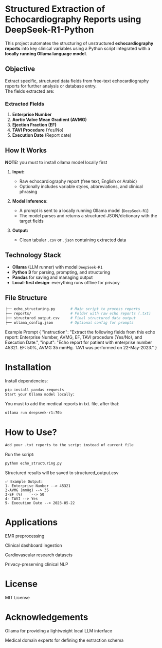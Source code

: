 # Structured Extraction of Echocardiography Reports using DeepSeek-R1-Python

This project automates the structuring of unstructured **echocardiography reports** into key clinical variables using a Python script integrated with a **locally running Ollama language model**.

##  Objective

Extract specific, structured data fields from free-text echocardiography reports for further analysis or database entry.  
The fields extracted are:

###  Extracted Fields

1. **Enterprise Number**  
2. **Aortic Valve Mean Gradient (AVMG)**  
3. **Ejection Fraction (EF)**  
4. **TAVI Procedure** (Yes/No)  
5. **Execution Date** (Report date)

##  How It Works

**NOTE:** you must to install ollama model locally first

1. **Input:**  
   - Raw echocardiography report (free text, English or Arabic)
   - Optionally includes variable styles, abbreviations, and clinical phrasing

2. **Model Inference:**  
   - A prompt is sent to a locally running Ollama model (`DeepSeek-R1`)
   - The model parses and returns a structured JSON/dictionary with the target fields

3. **Output:**  
   - Clean tabular `.csv` or `.json` containing extracted data

##  Technology Stack

- **Ollama** (LLM runner) with model `DeepSeek-R1`
- **Python 3** for parsing, prompting, and structuring
- **Pandas** for saving and managing output
- **Local-first design**: everything runs offline for privacy

##  File Structure

```bash
├── echo_structuring.py       # Main script to process reports
├── reports/                  # Folder with raw echo reports (.txt)
├── structured_output.csv     # Final structured data output
├── ollama_config.json        # Optional config for prompts
```
 Example Prompt
{
  "instruction": "Extract the following fields from this echo report: Enterprise Number, AVMG, EF, TAVI procedure (Yes/No), and Execution Date.",
  "input": "Echo report for patient with enterprise number 45321. EF: 50%, AVMG 35 mmHg. TAVI was performed on 22-May-2023."
}
# Installation
Install dependencies:

```bash
pip install pandas requests
Start your Ollama model locally:
```
You must to add the medical reports in txt. file, after that:
```bash
ollama run deepseek-r1:70b
```

# How to Use?
```bash
Add your .txt reports to the script instead of current file
```
Run the script:

```bash
python echo_structuring.py
```
Structured results will be saved to structured_output.csv
```
✅ Example Output:
1- Enterprise Number --> 45321
2-AVMG (mmHg) --> 35
3-EF (%)	--> 50
4- TAVI --> Yes
5- Execution Date --> 2023-05-22
```				

# Applications
EMR preprocessing

Clinical dashboard ingestion

Cardiovascular research datasets

Privacy-preserving clinical NLP

# License
MIT License

# Acknowledgements
Ollama for providing a lightweight local LLM interface

Medical domain experts for defining the extraction schema

